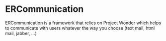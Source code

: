 ERCommunication
===============

ERCommunication is a framework that relies on Project Wonder which helps to communicate with users whatever the way you choose (text mail, html mail, jabber, …)
